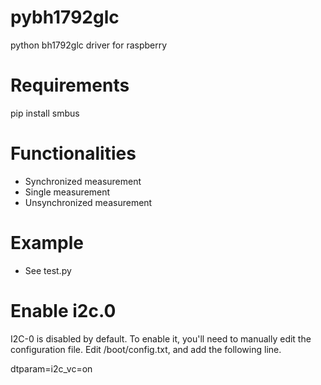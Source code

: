 # pybh1792glc
python bh1792glc driver for raspberry

# Requirements
pip install smbus

# Functionalities
- Synchronized measurement
- Single measurement
- Unsynchronized measurement

# Example
- See test.py

# Enable i2c.0
I2C-0 is disabled by default. To enable it, you'll need to manually edit the configuration file.
Edit /boot/config.txt, and add the following line.

dtparam=i2c_vc=on
